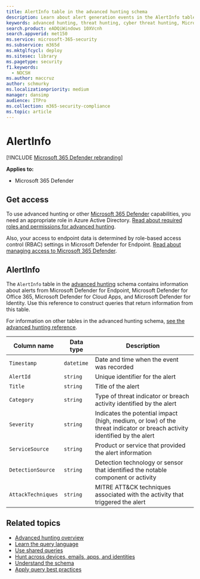 ```yaml
---
title: AlertInfo table in the advanced hunting schema
description: Learn about alert generation events in the AlertInfo table of the advanced hunting schema
keywords: advanced hunting, threat hunting, cyber threat hunting, Microsoft 365 Defender, microsoft 365, m365, search, query, telemetry, schema reference, kusto, table, column, data type, description, AlertInfo, alert, severity, category, MITRE, ATT&CK, Microsoft Defender for Endpoint, Microsoft Defender for Office 365, Microsoft Cloud App Security, MCAS, and Microsoft Defender for Identity
search.product: eADQiWindows 10XVcnh
search.appverid: met150
ms.service: microsoft-365-security
ms.subservice: m365d
ms.mktglfcycl: deploy
ms.sitesec: library
ms.pagetype: security
f1.keywords: 
  - NOCSH
ms.author: maccruz
author: schmurky
ms.localizationpriority: medium
manager: dansimp
audience: ITPro
ms.collection: m365-security-compliance
ms.topic: article
---
```


# AlertInfo

[!INCLUDE [Microsoft 365 Defender rebranding](../includes/microsoft-defender.md)]


**Applies to:**
- Microsoft 365 Defender


## Get access
To use advanced hunting or other [Microsoft 365 Defender](microsoft-365-defender.md) capabilities, you need an appropriate role in Azure Active Directory. [Read about required roles and permissions for advanced hunting](custom-roles.md).

Also, your access to endpoint data is determined by role-based access control (RBAC) settings in Microsoft Defender for Endpoint. [Read about managing access to Microsoft 365 Defender](m365d-permissions.md).

## AlertInfo

The `AlertInfo` table in the [advanced hunting](advanced-hunting-overview.md) schema contains information about alerts from Microsoft  Defender for Endpoint, Microsoft Defender for Office 365, Microsoft Defender for Cloud Apps, and Microsoft Defender for Identity. Use this reference to construct queries that return information from this table.

For information on other tables in the advanced hunting schema, [see the advanced hunting reference](advanced-hunting-schema-tables.md).

| Column name | Data type | Description |
|-------------|-----------|-------------|
| `Timestamp` | `datetime` | Date and time when the event was recorded |
| `AlertId` | `string` | Unique identifier for the alert |
| `Title` | `string` | Title of the alert |
| `Category` | `string` | Type of threat indicator or breach activity identified by the alert |
| `Severity` | `string` | Indicates the potential impact (high, medium, or low) of the threat indicator or breach activity identified by the alert |
| `ServiceSource` | `string` | Product or service that provided the alert information |
| `DetectionSource` | `string` | Detection technology or sensor that identified the notable component or activity |
| `AttackTechniques` | `string` | MITRE ATT&CK techniques associated with the activity that triggered the alert |

## Related topics
- [Advanced hunting overview](advanced-hunting-overview.md)
- [Learn the query language](advanced-hunting-query-language.md)
- [Use shared queries](advanced-hunting-shared-queries.md)
- [Hunt across devices, emails, apps, and identities](advanced-hunting-query-emails-devices.md)
- [Understand the schema](advanced-hunting-schema-tables.md)
- [Apply query best practices](advanced-hunting-best-practices.md)
